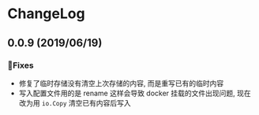 ChangeLog
=========


0.0.9 (2019/06/19)
--------------------
### 🐛Fixes
* 修复了临时存储没有清空上次存储的内容, 而是重写已有的临时内容
* 写入配置文件用的是 rename 这样会导致 docker 挂载的文件出现问题, 现在改为用 `io.Copy` 清空已有内容后写入
